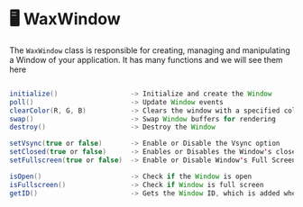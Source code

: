 # 🖥️ WaxWindow
The `WaxWindow` class is responsible for creating, managing and manipulating a Window of your application. It has many functions and we will see them here
```java

initialize()                  -> Initialize and create the Window
poll()                        -> Update Window events
clearColor(R, G, B)           -> Clears the window with a specified color in RGB
swap()                        -> Swap Window buffers for rendering
destroy()                     -> Destroy the Window

setVsync(true or false)       -> Enable or Disable the Vsync option
setClosed(true or false)      -> Enables or Disables the Window's closed and open state
setFullscreen(true or false)  -> Enable or Disable Window's Full Screen option

isOpen()                      -> Check if the Window is open
isFullscreen()                -> Check if Window is full screen
getID()                       -> Gets the Window ID, which is added when created.

```
